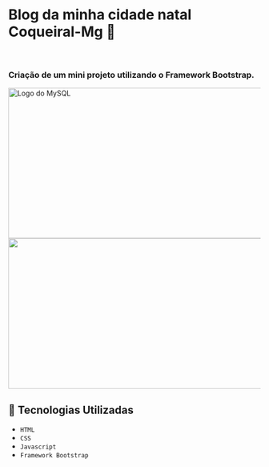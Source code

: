 # Blog da minha cidade natal Coqueiral-Mg :palm_tree:
<br>
<h3>Criação de um mini projeto utilizando o Framework Bootstrap.</h3>
<img src="https://user-images.githubusercontent.com/98350903/165956475-c065c438-fe55-475a-b508-bc7155efd770.png" alt="Logo do MySQL" height="300" width="600"/>

<img src="https://user-images.githubusercontent.com/98350903/165956954-408753b0-4b93-45de-8d23-e2008cc7309f.png" height="300" width="600"/>

## :hammer: Tecnologias Utilizadas 
- `HTML`
- `CSS`
- `Javascript`
- `Framework Bootstrap`
